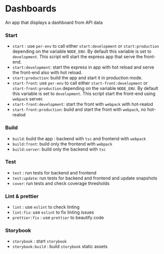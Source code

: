 # Dashboards
An app that displays a dashboard from API data

### Start
- `start` : use `per-env` to call either `start:development` or `start:production` depending on the variable `NODE_ENV`. By default
this variable is set to `development`. This script will start the express app that serve the front-end.
- `start:development`: start the express in app with hot reload and serve the front-end also with hot reload.
- `start:production`: build the app and start it in production mode.
- `start-front`: use `per-env` to call either `start-front:development` or `start-front:production` depending on the variable `NODE_ENV`. By default
  this variable is set to `development`. This script start the front-end using `webpack` server.
- `start-front:development`: start the front with `webpack` with hot-realod
- `start-front:production`: build and start the front with `webpack`, no hot-realod

### Build
- `build`: build the app : backend with `tsc` and frontend with `webpack`
- `build:front`: build only the frontend with `webpack`
- `build:server`: build only the backend with `tsc`

### Test

- `test` : run tests for backend and frontend
- `test:update`: run tests for backend and frontend and update snapshots
- `cover`: run tests and check coverage thresholds

### Lint & prettier

- `lint` : use `eslint` to check linting
- `lint:fix`: use `eslint` to fix linting issues
- `prettier:fix` : use `prettier` to beautify code

### Storybook

- `storybook` : start `storybook`
- `storybook:build` : build `storybook` static assets
